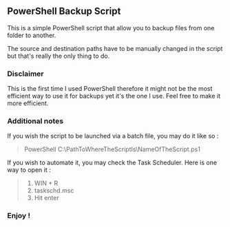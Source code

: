 ## PowerShell Backup Script 
This is a simple PowerShell script that allow you to backup files from one folder to another.

The source and destination paths have to be manually changed in the script but that's really the only thing to do.

### Disclaimer
This is the first time I used PowerShell therefore it might not be the most efficient way to use it for backups yet it's the one I use. Feel free to make it more efficient.

 ### Additional notes 
 If you wish the script to be launched via a batch file, you may do it like so : 
 >PowerShell C:\PathToWhereTheScriptIs\NameOfTheScript.ps1 

If you wish to automate it, you may check the Task Scheduler. Here is one way to open it :
>1. WIN + R
>2. taskschd.msc
>3. Hit enter

### Enjoy !

